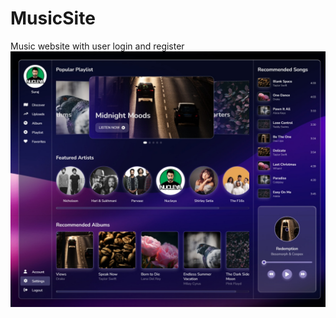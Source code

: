 # MusicSite
 Music website with user login and register
![alt text](Screenshot_17-3-2024_204739_localhost.jpeg)